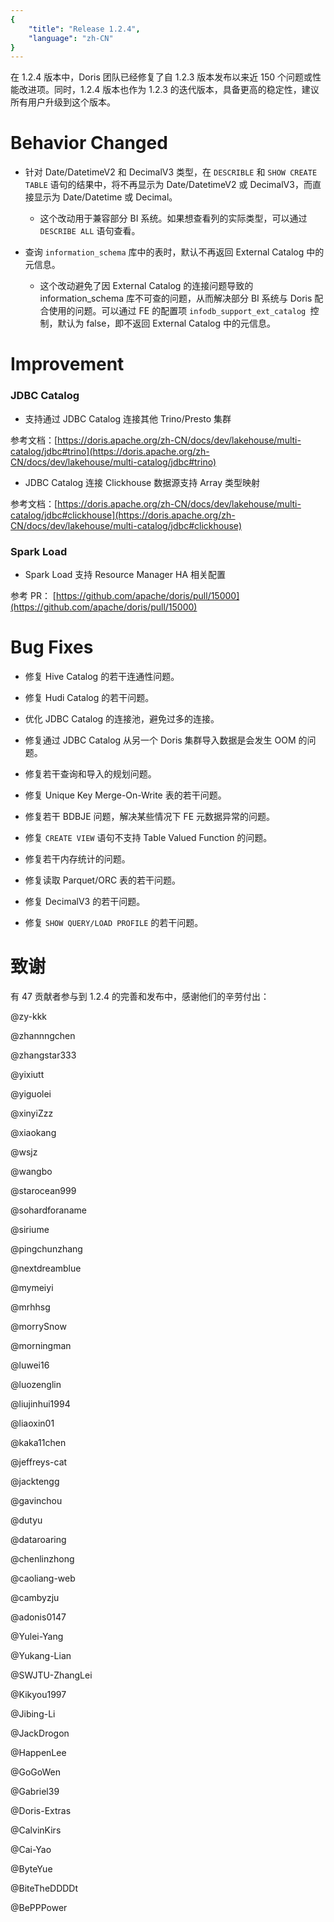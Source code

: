 ```yaml
---
{
    "title": "Release 1.2.4",
    "language": "zh-CN"
}
---
```


<!--
Licensed to the Apache Software Foundation (ASF) under one
or more contributor license agreements.  See the NOTICE file
distributed with this work for additional information
regarding copyright ownership.  The ASF licenses this file
to you under the Apache License, Version 2.0 (the
"License"); you may not use this file except in compliance
with the License.  You may obtain a copy of the License at

  http://www.apache.org/licenses/LICENSE-2.0

Unless required by applicable law or agreed to in writing,
software distributed under the License is distributed on an
"AS IS" BASIS, WITHOUT WARRANTIES OR CONDITIONS OF ANY
KIND, either express or implied.  See the License for the
specific language governing permissions and limitations
under the License.
-->

在 1.2.4 版本中，Doris 团队已经修复了自 1.2.3 版本发布以来近 150 个问题或性能改进项。同时，1.2.4 版本也作为 1.2.3 的迭代版本，具备更高的稳定性，建议所有用户升级到这个版本。

# Behavior Changed

- 针对 Date/DatetimeV2 和 DecimalV3 类型，在 `DESCRIBLE` 和 `SHOW CREATE TABLE` 语句的结果中，将不再显示为 Date/DatetimeV2 或 DecimalV3，而直接显示为 Date/Datetime 或 Decimal。
  - 这个改动用于兼容部分 BI 系统。如果想查看列的实际类型，可以通过 `DESCRIBE ALL` 语句查看。

- 查询 `information_schema` 库中的表时，默认不再返回 External Catalog 中的元信息。
  - 这个改动避免了因 External Catalog 的连接问题导致的 information_schema 库不可查的问题，从而解决部分 BI 系统与 Doris 配合使用的问题。可以通过 FE 的配置项 `infodb_support_ext_catalog `控制，默认为 false，即不返回 External Catalog 中的元信息。

# Improvement

### JDBC Catalog

- 支持通过 JDBC Catalog 连接其他 Trino/Presto 集群

参考文档：[https://doris.apache.org/zh-CN/docs/dev/lakehouse/multi-catalog/jdbc#trino](https://doris.apache.org/zh-CN/docs/dev/lakehouse/multi-catalog/jdbc#trino)

- JDBC Catalog 连接 Clickhouse 数据源支持 Array 类型映射

参考文档：[https://doris.apache.org/zh-CN/docs/dev/lakehouse/multi-catalog/jdbc#clickhouse](https://doris.apache.org/zh-CN/docs/dev/lakehouse/multi-catalog/jdbc#clickhouse)

### Spark Load

- Spark Load 支持 Resource Manager HA 相关配置

参考 PR： [https://github.com/apache/doris/pull/15000](https://github.com/apache/doris/pull/15000)

# Bug Fixes

- 修复 Hive Catalog 的若干连通性问题。

- 修复 Hudi Catalog 的若干问题。

- 优化 JDBC Catalog 的连接池，避免过多的连接。

- 修复通过 JDBC Catalog 从另一个 Doris 集群导入数据是会发生 OOM 的问题。

- 修复若干查询和导入的规划问题。

- 修复 Unique Key Merge-On-Write 表的若干问题。

- 修复若干 BDBJE 问题，解决某些情况下 FE 元数据异常的问题。

- 修复 `CREATE VIEW` 语句不支持 Table Valued Function 的问题。

- 修复若干内存统计的问题。

- 修复读取 Parquet/ORC 表的若干问题。

- 修复 DecimalV3 的若干问题。

- 修复 `SHOW QUERY/LOAD PROFILE` 的若干问题。

# 致谢

有 47 贡献者参与到 1.2.4 的完善和发布中，感谢他们的辛劳付出：

@zy-kkk

@zhannngchen

@zhangstar333

@yixiutt

@yiguolei

@xinyiZzz

@xiaokang

@wsjz

@wangbo

@starocean999

@sohardforaname

@siriume

@pingchunzhang

@nextdreamblue

@mymeiyi

@mrhhsg

@morrySnow

@morningman

@luwei16

@luozenglin

@liujinhui1994

@liaoxin01

@kaka11chen

@jeffreys-cat

@jacktengg

@gavinchou

@dutyu

@dataroaring

@chenlinzhong

@caoliang-web

@cambyzju

@adonis0147

@Yulei-Yang

@Yukang-Lian

@SWJTU-ZhangLei

@Kikyou1997

@Jibing-Li

@JackDrogon

@HappenLee

@GoGoWen

@Gabriel39

@Doris-Extras

@CalvinKirs

@Cai-Yao

@ByteYue

@BiteTheDDDDt

@BePPPower
